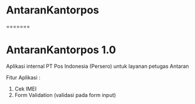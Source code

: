 # AntaranKantorpos
=======
# AntaranKantorpos 1.0

Aplikasi internal PT Pos Indonesia (Persero) untuk layanan petugas Antaran  

Fitur Aplikasi :  
1. Cek IMEI  
2. Form Validation (validasi pada form input)
